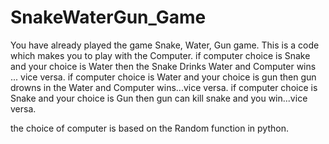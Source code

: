 # SnakeWaterGun_Game
You have already played the game Snake, Water, Gun game.
This is a code which makes you to play with the Computer.
if computer choice is Snake and your choice is Water then the Snake Drinks Water and Computer wins ... vice versa.
if computer choice is Water and your choice is gun then gun drowns in the Water and Computer wins...vice versa.
if computer choice is Snake and your choice is Gun then gun can kill snake and you win...vice versa.

the choice of computer is based on the Random function in python. 

